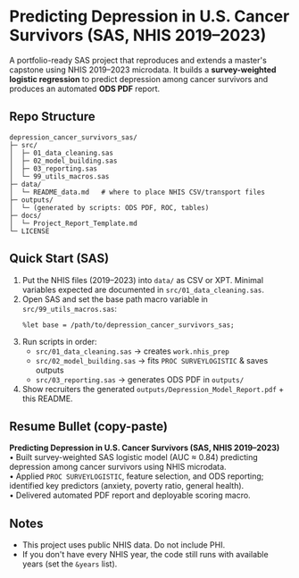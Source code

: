 # Predicting Depression in U.S. Cancer Survivors (SAS, NHIS 2019–2023)

A portfolio-ready SAS project that reproduces and extends a master's capstone using NHIS 2019–2023 microdata. 
It builds a **survey-weighted logistic regression** to predict depression among cancer survivors and produces an automated **ODS PDF** report.

## Repo Structure
```
depression_cancer_survivors_sas/
├─ src/
│  ├─ 01_data_cleaning.sas
│  ├─ 02_model_building.sas
│  ├─ 03_reporting.sas
│  └─ 99_utils_macros.sas
├─ data/
│  └─ README_data.md   # where to place NHIS CSV/transport files
├─ outputs/
│  └─ (generated by scripts: ODS PDF, ROC, tables)
├─ docs/
│  └─ Project_Report_Template.md
└─ LICENSE
```

## Quick Start (SAS)
1. Put the NHIS files (2019–2023) into `data/` as CSV or XPT. Minimal variables expected are documented in `src/01_data_cleaning.sas`.
2. Open SAS and set the base path macro variable in `src/99_utils_macros.sas`:
   ```sas
   %let base = /path/to/depression_cancer_survivors_sas;
   ```
3. Run scripts in order:
   - `src/01_data_cleaning.sas`  → creates `work.nhis_prep`
   - `src/02_model_building.sas` → fits `PROC SURVEYLOGISTIC` & saves outputs
   - `src/03_reporting.sas`      → generates ODS PDF in `outputs/`
4. Show recruiters the generated `outputs/Depression_Model_Report.pdf` + this README.

## Resume Bullet (copy-paste)
**Predicting Depression in U.S. Cancer Survivors (SAS, NHIS 2019–2023)**  
• Built survey-weighted SAS logistic model (AUC ≈ 0.84) predicting depression among cancer survivors using NHIS microdata.  
• Applied `PROC SURVEYLOGISTIC`, feature selection, and ODS reporting; identified key predictors (anxiety, poverty ratio, general health).  
• Delivered automated PDF report and deployable scoring macro.

## Notes
- This project uses public NHIS data. Do not include PHI. 
- If you don't have every NHIS year, the code still runs with available years (set the `&years` list).


